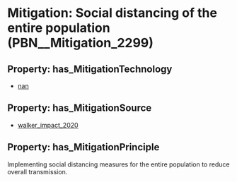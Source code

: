 # Mitigation: __Social distancing of the entire population__ (PBN__Mitigation_2299)

## Property: has_MitigationTechnology

* [nan](../Technology/PBN__Technology_22)

## Property: has_MitigationSource

* [walker_impact_2020](../Article/PBN__Article_65)

## Property: has_MitigationPrinciple

Implementing social distancing measures for the entire population to reduce overall transmission.

